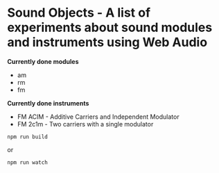 # Sound Objects - A list of experiments about sound modules and instruments using Web Audio

**Currently done modules**
* am 
* rm
* fm

**Currently done instruments**
* FM ACIM - Additive Carriers and Independent Modulator
* FM 2c1m - Two carriers with a single modulator

```
npm run build
```

or

```
npm run watch
```


